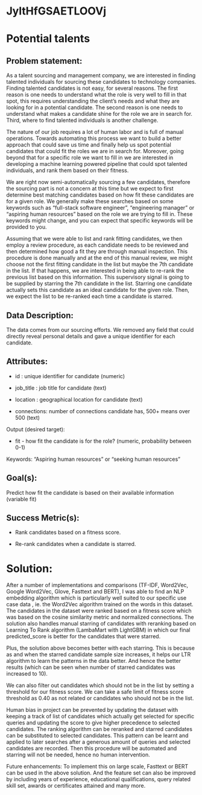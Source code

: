 # JyltHfGSAETLOOVj


# Potential talents


## Problem statement:

As a talent sourcing and management company, we are interested in finding talented individuals for sourcing these candidates to technology companies. Finding talented candidates is not easy, for several reasons. The first reason is one needs to understand what the role is very well to fill in that spot, this requires understanding the client’s needs and what they are looking for in a potential candidate. The second reason is one needs to understand what makes a candidate shine for the role we are in search for. Third, where to find talented individuals is another challenge.

The nature of our job requires a lot of human labor and is full of manual operations. Towards automating this process we want to build a better approach that could save us time and finally help us spot potential candidates that could fit the roles we are in search for. Moreover, going beyond that for a specific role we want to fill in we are interested in developing a machine learning powered pipeline that could spot talented individuals, and rank them based on their fitness.

We are right now semi-automatically sourcing a few candidates, therefore the sourcing part is not a concern at this time but we expect to first determine best matching candidates based on how fit these candidates are for a given role. We generally make these searches based on some keywords such as “full-stack software engineer”, “engineering manager” or “aspiring human resources” based on the role we are trying to fill in. These keywords might change, and you can expect that specific keywords will be provided to you.

Assuming that we were able to list and rank fitting candidates, we then employ a review procedure, as each candidate needs to be reviewed and then determined how good a fit they are through manual inspection. This procedure is done manually and at the end of this manual review, we might choose not the first fitting candidate in the list but maybe the 7th candidate in the list. If that happens, we are interested in being able to re-rank the previous list based on this information. This supervisory signal is going to be supplied by starring the 7th candidate in the list. Starring one candidate actually sets this candidate as an ideal candidate for the given role. Then, we expect the list to be re-ranked each time a candidate is starred.

## Data Description:

The data comes from our sourcing efforts. We removed any field that could directly reveal personal details and gave a unique identifier for each candidate.

## Attributes:
* id : unique identifier for candidate (numeric)

* job_title : job title for candidate (text)

* location : geographical location for candidate (text)

* connections: number of connections candidate has, 500+ means over 500 (text)

Output (desired target):
* fit - how fit the candidate is for the role? (numeric, probability between 0-1)

Keywords: “Aspiring human resources” or “seeking human resources”



## Goal(s):

Predict how fit the candidate is based on their available information (variable fit)

## Success Metric(s):

* Rank candidates based on a fitness score.

* Re-rank candidates when a candidate is starred.


# Solution:

After a number of implementations and comparisons (TF-IDF, Word2Vec, Google Word2Vec, Glove, Fasttext and BERT), I was able to find an NLP embedding algorithm which is particularly well suited to our specific use case data , ie. the Word2Vec algorithm trained on the words in this dataset. The candidates in the dataset were ranked based on a fitness score which was based on the cosine similarity metric and normalized connections. The solution also handles manual starring of candidates with reranking based on Learning To Rank algorithm (LambaMart with LightGBM) in which our final predicted_score is better for the candidates that were starred.

Plus, the solution above becomes better with each starring. This is because as and when the starred candidate sample size increases, it helps our LTR algorithm to learn the patterns in the data better. And hence the better results (which can be seen when number of starred candidates was increased to 10).

We can also filter out candidates which should not be in the list by setting a threshold for our fitness score. We can take a safe limit of fitness score threshold as 0.40 as not related or candidates who should not be in the list. 

Human bias in project can be prevented by updating the dataset with keeping a track of list of candidates which actually get selected for specific queries and updating the score to give higher precedence to selected candidates. The ranking algorithm can be reranked and starred candidates can be substituted to selected candidates. This pattern can be learnt and applied to later searches after a generous amount of queries and selected candidates are recorded. Then this procedure will be automated and starring will not be needed, hence no human intervention.

Future enhancements: To implement this on large scale, Fasttext or BERT can be used in the above solution. And the feature set can also be improved by including years of experience, educational qualifications, query related skill set, awards or certificates attained and many more.

